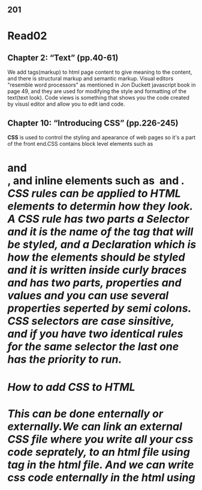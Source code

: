 ## 201
# Read02

## Chapter 2: “Text” (pp.40-61)
We add tags(markup) to html page content to give meaning to the content, and there is structural markup and semantic markup.
Visual editors "resemble word processors" as mentioned in Jon Duckett javascript book in page 49, and they are used for modifying the style and formatting of the text(text look). Code views is something that shows you the code created by visusl editor and allow you to edit iand code.

## Chapter 10: “Introducing CSS” (pp.226-245)

**CSS** is used to control the styling and apearance of web pages so it's a part of the front end.CSS contains block level elements such as <p> <h1> and <div>, and inline elements such as <img> and <em>. CSS rules can be applied to HTML elements to determin how they look. A CSS rule has two parts a *Selector* and it is the name of the tag that will be styled, and a *Declaration* which is how the elements should be styled and it is written inside curly braces and has two parts, properties and values and you can use several properties seperted by semi colons. CSS selectors are case sinsitive, and if you have two identical rules for the same selector the last one has the priority to run.
#### How to add CSS to HTML
This can be done enternally or externally.We can link an external CSS file where you write all your css code seprately, to an html file using <link> tag in the html file. And we can write css code enternally in the html using <style> tag.

## Chapter 2: “Basic JavaScript Instructions” (pp.53-84)
The script can be placed in the same html file using script tag as an internal script or write script in a separate file and link it to the html file as an external script.javascript code is sensitive towards its place in the code, when it as in beginning it runs firstly and when at the end the whole code runs before it. variables are the parts that gets assigned a specific information so we can go back to it whenever we need it and every time it runs it stores differnt or varied data.
We can declare variables by writing the variable name,the assignment operator= and the variable value.
Different data types can be be assigned to variables such as strings numbers and booleans(true or false).there are different types of operator such as arithmetic operators *, assignment operators= , comparison operators > < , and logical operators such as the and & and or || and string operators.

## Chapter 4: “Decisions and Loops” only up to the section on switch statements (pp.145-162)
## Functions

Functions group statements to achieve a task and store code until it's needed we can call whenever we want thus we make code reusable. A function declaration is made by typing the function keyword first and then the function name and parantheses, and inside these paranthese we can add a parameter , after them we type the statements inside curly brackets.And we call it by its name afollowd by paranthese in which we can add argument for the parameter.

**Desicion Making** in script is made so the browser knows what code to run and this can be done by writing conditions.
A **Loop** is re-running the code again and again  as well as the value is true until the value returns false it breaks out of the loop. JavaScript has For loop and While loop.The for loop is the most known loop and it's used to run a code multiple times. While loop is used when the code is going to run many times but you dont know how many times exactly, as it may depend on user input and as long as the value is true.
The variable **i** can be used inside a loop and we can increment to it or decrement from it.
